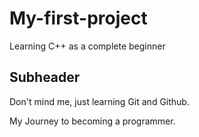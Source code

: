 # My-first-project
Learning C++ as a complete beginner 


## Subheader

Don't mind me, just learning Git and Github.

My Journey to becoming a programmer.